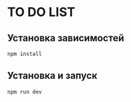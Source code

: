 # TO DO LIST

## Установка зависимостей

```bash
npm install
```

## Установка и запуск

```bash
npm run dev
```